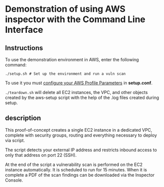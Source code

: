 # Demonstration of using AWS inspector with the Command Line Interface

## Instructions

To use the demonstration environment in AWS, enter the following command:
```
./setup.sh # Set up the environment and run a vuln scan
```

To use it you must [configure your AWS Profile Parameters](../master/docs/configuration.md)
in **setup.conf**.

`./teardown.sh` will delete all EC2 instances, the VPC, and other objects created
by the aws-setup script with the help of the .log files created during setup.

## description
This proof-of-concept creates a single EC2 instance in a dedicated VPC, complete
with security groups, routing and everything necessary to deploy via script.

The script detects your external IP address and restricts inbound access to only
that address on port 22 (SSH).

At the end of the script a vulnerability scan is performed on the EC2 instance
automatically. It is scheduled to run for 15 minutes.  When it is complete a PDF
of the scan findings can be downloaded via the Inspector Console.
